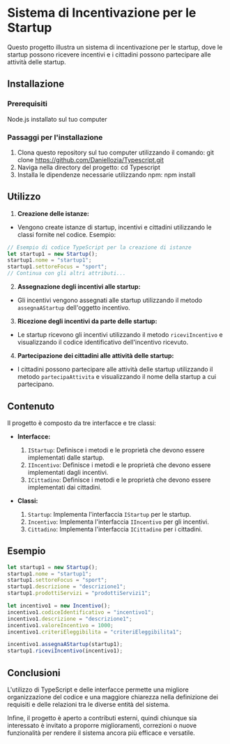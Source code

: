 # Sistema di Incentivazione per le Startup

Questo progetto illustra un sistema di incentivazione per le startup, dove le startup possono ricevere incentivi e i cittadini possono partecipare alle attività delle startup.

## Installazione

### Prerequisiti
 Node.js installato sul tuo computer

### Passaggi per l'installazione
1. Clona questo repository sul tuo computer utilizzando il comando: git clone <https://github.com/DanielIozia/Typescript.git>
2. Naviga nella directory del progetto: cd Typescript
3. Installa le dipendenze necessarie utilizzando npm: npm install


## Utilizzo

1. **Creazione delle istanze:**
- Vengono create istanze di startup, incentivi e cittadini utilizzando le classi fornite nel codice. Esempio:

 ```typescript
 // Esempio di codice TypeScript per la creazione di istanze
 let startup1 = new Startup();
 startup1.nome = "startup1";
 startup1.settoreFocus = "sport";
 // Continua con gli altri attributi...
 ```

2. **Assegnazione degli incentivi alle startup:**
- Gli incentivi vengono assegnati alle startup utilizzando il metodo `assegnaAStartup` dell'oggetto incentivo.

3. **Ricezione degli incentivi da parte delle startup:**
- Le startup ricevono gli incentivi utilizzando il metodo `riceviIncentivo` e visualizzando il codice identificativo dell'incentivo ricevuto.

4. **Partecipazione dei cittadini alle attività delle startup:**
- I cittadini possono partecipare alle attività delle startup utilizzando il metodo `partecipaAttivita` e visualizzando il nome della startup a cui partecipano.

## Contenuto

Il progetto è composto da tre interfacce e tre classi:

- **Interfacce:**
  1. `IStartup`: Definisce i metodi e le proprietà che devono essere implementati dalle startup.
  2. `IIncentivo`: Definisce i metodi e le proprietà che devono essere implementati dagli incentivi.
  3. `ICittadino`: Definisce i metodi e le proprietà che devono essere implementati dai cittadini.

- **Classi:**
  1. `Startup`: Implementa l'interfaccia `IStartup` per le startup.
  2. `Incentivo`: Implementa l'interfaccia `IIncentivo` per gli incentivi.
  3. `Cittadino`: Implementa l'interfaccia `ICittadino` per i cittadini.

## Esempio

```typescript
let startup1 = new Startup();
startup1.nome = "startup1";
startup1.settoreFocus = "sport";
startup1.descrizione = "descrizione1";
startup1.prodottiServizi = "prodottiServizi1";

let incentivo1 = new Incentivo();
incentivo1.codiceIdentificativo = "incentivo1";
incentivo1.descrizione = "descrizione1";
incentivo1.valoreIncentivo = 1000;
incentivo1.criteriEleggibilita = "criteriEleggibilita1";

incentivo1.assegnaAStartup(startup1);
startup1.riceviIncentivo(incentivo1);
```



## Conclusioni
L'utilizzo di TypeScript e delle interfacce permette una migliore organizzazione del codice e una maggiore chiarezza nella definizione dei requisiti e delle relazioni tra le diverse entità del sistema.

Infine, il progetto è aperto a contributi esterni, quindi chiunque sia interessato è invitato a proporre miglioramenti, correzioni o nuove funzionalità per rendere il sistema ancora più efficace e versatile.

